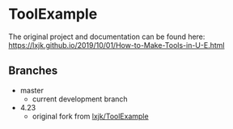 # ToolExample

The original project and documentation can be found here:\
https://lxjk.github.io/2019/10/01/How-to-Make-Tools-in-U-E.html

## Branches
- master
    - current development branch
- 4.23
  - original fork from [lxjk/ToolExample](https://github.com/lxjk/ToolExample)